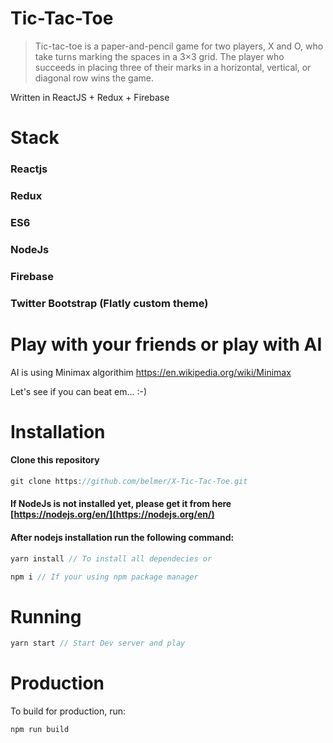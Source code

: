 # Tic-Tac-Toe

>Tic-tac-toe is a paper-and-pencil game for two players, X and O, who take turns marking the spaces in a 3×3 grid. The player who succeeds in placing three of their marks in a horizontal, vertical, or diagonal row wins the game. 

Written in ReactJS + Redux + Firebase

# Stack
### Reactjs
### Redux
### ES6
### NodeJs
### Firebase
### Twitter Bootstrap (Flatly custom theme)


# Play with your friends or play with AI
AI is using Minimax algorithim https://en.wikipedia.org/wiki/Minimax

Let's see if you can beat em... :-)

# Installation
#### Clone this repository

```javascript
git clone https://github.com/belmer/X-Tic-Tac-Toe.git
```

#### If NodeJs is not installed yet, please get it from here [https://nodejs.org/en/](https://nodejs.org/en/)

#### After nodejs installation run the following command:

```javascript
yarn install // To install all dependecies or
```

```javascript
npm i // If your using npm package manager
```

# Running

```javascript
yarn start // Start Dev server and play
```

# Production
To build for production, run:

```javascript
npm run build
```